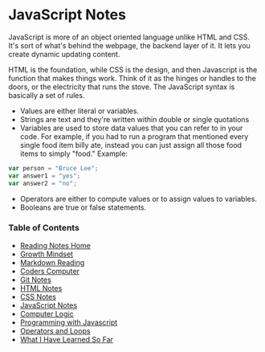 # JavaScript Notes
JavaScript is more of an object oriented language unlike HTML and CSS.  It's sort of what's behind the webpage, the backend layer of it.  It lets you create dynamic updating content.

HTML is the foundation,  while CSS is the design, and then Javascript is the function that makes things work.  Think of it as the hinges or handles to the doors, or the electricity that runs the stove.  The JavaScript syntax is basically a set of rules.



- Values are either literal or variables.
- Strings are text and they're written within double or single quotations
- Variables are used to store data values that you can refer to in your code.  For example, if you had to run a program that mentioned every single food item billy ate, instead you can just assign all those food items to simply "food." Example:
```javascript
var person = "Bruce Lee";
var answer1 = "yes";
var answer2 = "no";
```
- Operators are either to compute values or to assign values to variables.
- Booleans are true or false statements.



### Table of Contents
* [Reading Notes Home](README.md)
* [Growth Mindset](growth_mindset.md)
* [Markdown Reading](markdown.md)
* [Coders Computer](coders_computer.md)
* [Git Notes](git_notes.md)
* [HTML Notes](html_notes.md)
* [CSS Notes](cssnotes.md)
* [JavaScript Notes](javascript_notes.md)
* [Computer Logic](computer_logic.md)
* [Programming with Javascript](programmingjavascript.md)
* [Operators and Loops](operatorsandloops.md)
* [What I Have Learned So Far](learned_so_far.md)
